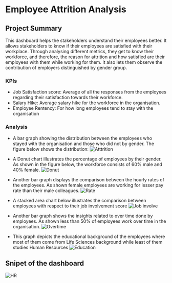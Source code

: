 # Employee Attrition Analysis

## Project Summary

This dashboard helps the stakeholders understand their employees better. It allows stakeholders to know if their employees are satisfied with their workplace. Through analysing different metrics, they get to know their workforce, and therefore, the reason for attrition and how satisfied are their employees with them while working for them. It also lets them observe the contribution of employers distinguished by gender group.

### KPIs
- Job Satisfaction score: Average of all the responses from the employees regarding their satisfaction towards their workforce.
- Salary Hike: Average salary hike for the workforce in the organisation.
- Employee Rentency: For how long employees tend to stay with the organisation


### Analysis
- A bar graph showing the distribution between the employees who stayed with the organisation and those who did not by gender. The figure below shows the distribution:
  ![Atttrition](https://github.com/user-attachments/assets/36ff0007-67af-4fe1-9c1a-3f4a5a73d792)

- A Donut chart illustrates the percentage of employees by their gender. As shown in the figure below, the workforce consists of 60% male and 40% female.
  ![Donut](https://github.com/user-attachments/assets/ff6a09a0-a396-4a0f-be90-e86e56eb1b09)

- Another bar graph displays the comparison between the hourly rates of the employees. As shown female employees are working for lesser pay rate than their male colleagues.
  ![Rate](https://github.com/user-attachments/assets/06660a12-7398-4b0f-bc7e-a4bc5feb8471)

- A stacked area chart below illustrates the comparison between employees with respect to their job involvement score
  ![Job involve](https://github.com/user-attachments/assets/c80e9755-115d-44a4-80a0-3306f8906099)

- Another bar graph shows the insights related to over time done by employees. As shown less than 50% of employees work over time in the organisation.
  ![Overtime](https://github.com/user-attachments/assets/f3117202-ba99-40fb-82b9-b8e59ab4164a)

- This graph depicts the educational background of the employees where most of them come from Life Sciences background while least of them studies Human Resources
  ![Education](https://github.com/user-attachments/assets/f85546c6-fc9f-48d0-837b-271c05978695)

## Snipet of the dashboard

![HR](https://github.com/user-attachments/assets/df346ee0-8348-4112-958f-a1c4a8dca37b)
